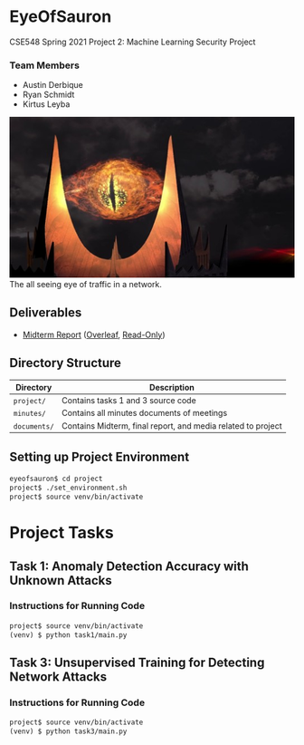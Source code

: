 # EyeOfSauron

CSE548 Spring 2021 Project 2: Machine Learning Security Project

### Team Members
- Austin Derbique
- Ryan Schmidt
- Kirtus Leyba

![Eye of Sauron](documents/sauron.jpg)  
The all seeing eye of traffic in a network. 

## Deliverables
- [Midterm Report](documents/midterm_report.pdf) ([Overleaf](https://www.overleaf.com/project/604d1a7de06c7efd5b9a6682), [Read-Only](https://www.overleaf.com/read/phcnysnrdqyy))


## Directory Structure
|Directory|Description|
|---------|-----------|
|`project/`|Contains tasks 1 and 3 source code|
|`minutes/`|Contains all minutes documents of meetings|
|`documents/`|Contains Midterm, final report, and media related to project|

## Setting up Project Environment
```
eyeofsauron$ cd project
project$ ./set_environment.sh
project$ source venv/bin/activate
```

# Project Tasks
## Task 1: Anomaly Detection Accuracy with Unknown Attacks 
### Instructions for Running Code
```
project$ source venv/bin/activate
(venv) $ python task1/main.py
```

## Task 3: Unsupervised Training for Detecting Network Attacks
### Instructions for Running Code
```
project$ source venv/bin/activate
(venv) $ python task3/main.py
```
